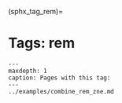 (sphx_tag_rem)=
# Tags: rem

```{toctree}
---
maxdepth: 1
caption: Pages with this tag: 
---
../examples/combine_rem_zne.md
```
